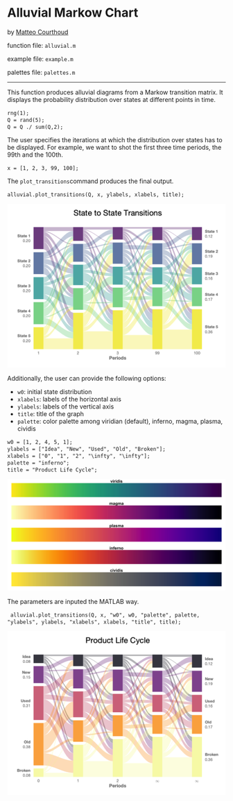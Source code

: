 # Alluvial Markow Chart
by [Matteo Courthoud](https://matteocourthoud.github.io/)

function file: `alluvial.m`

example file: `example.m`

palettes file: `palettes.m`

---

This function produces alluvial diagrams from a Markow transition matrix. It displays the probability distribution over states at different points in time.

```
rng(1);
Q = rand(5);
Q = Q ./ sum(Q,2);
```

The user specifies the iterations at which the distribution over states has to be displayed. For example, we want to shot the first three time periods, the 99th and the 100th.

```
x = [1, 2, 3, 99, 100];
```

The `plot_transitions`command produces the final output.

```
alluvial.plot_transitions(Q, x, ylabels, xlabels, title);
```

![example1](figures/example1.png)

Additionally, the user can provide the following options:

- `w0`: initial state distribution
- `xlabels`: labels of the horizontal axis
- `ylabels`: labels of the vertical axis
- `title`: title of the graph
- `palette`: color palette among viridian (default), inferno, magma, plasma, cividis

```
w0 = [1, 2, 4, 5, 1];
ylabels = ["Idea", "New", "Used", "Old", "Broken"];
xlabels = ["0", "1", "2", "\infty", "\infty"];
palette = "inferno";
title = "Product Life Cycle";
```

![palettes](figures/palettes.png)

The parameters are inputed the MATLAB way.

```
 alluvial.plot_transitions(Q, x, "w0", w0, "palette", palette, "ylabels", ylabels, "xlabels", xlabels, "title", title);
```

![example2](figures/example2.png)

